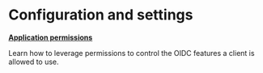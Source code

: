 # Configuration and settings

<div class="row">
    <div class="col-md-4">
        <div class="panel panel-default" style="min-height: 120px;">
            <div class="panel-body">
                <p><strong><a href="application-permissions.md">Application permissions</a></strong></p>
                <p>Learn how to leverage permissions to control the OIDC features a client is allowed to use.</p>
            </div>
        </div>
    </div>
</div>